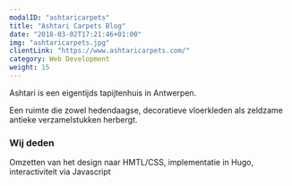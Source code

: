 ```yaml
---
modalID: "ashtaricarpets"
title: "Ashtari Carpets Blog"
date: "2018-03-02T17:21:46+01:00"
img: "ashtaricarpets.jpg"
clientLink: "https://www.ashtaricarpets.com/"
category: Web Development
weight: 15
---
```


Ashtari is een eigentijds tapijtenhuis in Antwerpen.

Een ruimte die zowel hedendaagse, decoratieve vloerkleden als zeldzame antieke verzamelstukken herbergt.

### Wij deden

Omzetten van het design naar HMTL/CSS, implementatie in Hugo, interactiviteit via Javascript
